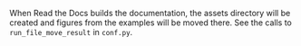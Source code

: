 When Read the Docs builds the documentation, the assets directory will be created and figures from the examples will be moved there. See the calls to `run_file_move_result` in `conf.py`.